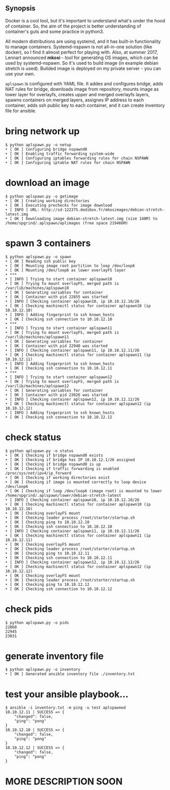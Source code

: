 ## Synopsis

Docker is a cool tool, but it's important to understand what's under the hood
of container. So, the aim of the project is better understanding of container's
guts and some practice in python3.

All modern distributions are using systemd, and it has built-in functionality
to manage containers. Systemd-nspawn is not all-in-one solution (like docker),
so I find it almost perfect for playing with. Also, at summer 2017, Lennart
announced __mkosi__ - tool for generating OS images, which can be used by
systemd-nspawn. So it's used to build image (in example debian stretch is used).
Builded image is deployed on my private server - you can use your own.

`aplspawn` is configured with YAML file.
It addes and configures bridge, adds NAT rules for bridge, downloads
image from repository, mounts image as lower layer for overlayfs, creates upper
and merged overlayfs layers, spawns containers on merged layers, assignes IP
address to each container, adds ssh public key to each container, and it can
create inventory file for ansible.

# bring network up
```
$ python aplspawn.py -o netup
‣ [ OK ] Configuring bridge nspawnd0
‣ [ OK ] Enabling traffic forwarding system-wide
‣ [ OK ] Configuring iptables forwarding rules for chain NSPAWN
‣ [ OK ] Configuring iptable NAT rules for chain NSPAWN
```

#  download an image
```
$ python aplspawn.py -o getimage
‣ [ OK ] Creating working directories
‣ [ OK ] Executing prechecks for image download
‣ [ INFO ] URL: http://sd-122375.dedibox.fr/mkosimages/debian-stretch-latest.img
‣ [ OK ] Downloading image debian-stretch-latest.img (size 148M) to /home/spgrind/.aplspawn/aplimages (free space 219466M)
```

# spawn 3 containers
```
$ python aplspawn.py -o spawn
‣ [ OK ] Reading ssh public key
‣ [ OK ] Mounting image root partition to loop /dev/loop6
‣ [ OK ] Mounting /dev/loop6 as lower overlayFS layer
‣ ***
‣ [ INFO ] Trying to start container aplspawn10
‣ [ OK ] Trying to mount overlayFS, merged path is /var/lib/machines/aplspawn10
‣ [ OK ] Generating variables for container
‣ [ OK ] Container with pid 22855 was started
‣ [ INFO ] Checking container aplspawn10, ip 10.10.12.10/26
‣ [ OK ] Checking machinectl status for container aplspawn10 (ip 10.10.12.10)
‣ [ INFO ] Adding fingerprint to ssh known_hosts
‣ [ OK ] Checking ssh connection to 10.10.12.10
‣ ***
‣ [ INFO ] Trying to start container aplspawn11
‣ [ OK ] Trying to mount overlayFS, merged path is /var/lib/machines/aplspawn11
‣ [ OK ] Generating variables for container
‣ [ OK ] Container with pid 22940 was started
‣ [ INFO ] Checking container aplspawn11, ip 10.10.12.11/26
‣ [ OK ] Checking machinectl status for container aplspawn11 (ip 10.10.12.11)
‣ [ INFO ] Adding fingerprint to ssh known_hosts
‣ [ OK ] Checking ssh connection to 10.10.12.11
‣ ***
‣ [ INFO ] Trying to start container aplspawn12
‣ [ OK ] Trying to mount overlayFS, merged path is /var/lib/machines/aplspawn12
‣ [ OK ] Generating variables for container
‣ [ OK ] Container with pid 23026 was started
‣ [ INFO ] Checking container aplspawn12, ip 10.10.12.12/26
‣ [ OK ] Checking machinectl status for container aplspawn12 (ip 10.10.12.12)
‣ [ INFO ] Adding fingerprint to ssh known_hosts
‣ [ OK ] Checking ssh connection to 10.10.12.12
```

# check status
```
$ python aplspawn.py -o status
‣ [ OK ] Checking if bridge nspawnd0 exists
‣ [ OK ] Checking if bridge has IP 10.10.12.1/26 assigned
‣ [ OK ] Checking if bridge nspawnd0 is up
‣ [ OK ] Checking if traffic forwarding is enabled /proc/sys/net/ipv4/ip_forward
‣ [ OK ] Checking if working directories exist
‣ [ OK ] Checking if image is mounted correctly to loop device /dev/loop6
‣ [ OK ] Checking if loop /dev/loop6 (image root) is mounted to lower /home/spgrind/.aplspawn/lower/debian-stretch-latest
‣ [ INFO ] Checking container aplspawn10, ip 10.10.12.10/26
‣ [ OK ] Checking machinectl status for container aplspawn10 (ip 10.10.12.10)
‣ [ OK ] Checking overlayFS mount
‣ [ OK ] Checking leader process /root/starter/startup.sh
‣ [ OK ] Checking ping to 10.10.12.10
‣ [ OK ] Checking ssh connection to 10.10.12.10
‣ [ INFO ] Checking container aplspawn11, ip 10.10.12.11/26
‣ [ OK ] Checking machinectl status for container aplspawn11 (ip 10.10.12.11)
‣ [ OK ] Checking overlayFS mount
‣ [ OK ] Checking leader process /root/starter/startup.sh
‣ [ OK ] Checking ping to 10.10.12.11
‣ [ OK ] Checking ssh connection to 10.10.12.11
‣ [ INFO ] Checking container aplspawn12, ip 10.10.12.12/26
‣ [ OK ] Checking machinectl status for container aplspawn12 (ip 10.10.12.12)
‣ [ OK ] Checking overlayFS mount
‣ [ OK ] Checking leader process /root/starter/startup.sh
‣ [ OK ] Checking ping to 10.10.12.12
‣ [ OK ] Checking ssh connection to 10.10.12.12
```

# check pids
```
$ python aplspawn.py -o pids
22860
22945
23031
```

# generate inventory file
```
$ python aplspawn.py -o inventory
‣ [ OK ] Generated ansible inventory file ./inventory.txt
```

# test your ansible playbook...
```
$ ansible -i inventory.txt -m ping -u test aplspawned
10.10.12.11 | SUCCESS => {
    "changed": false,
    "ping": "pong"
}
10.10.12.10 | SUCCESS => {
    "changed": false,
    "ping": "pong"
}
10.10.12.12 | SUCCESS => {
    "changed": false,
    "ping": "pong"
}
```

# MORE DESCRIPTION SOON
